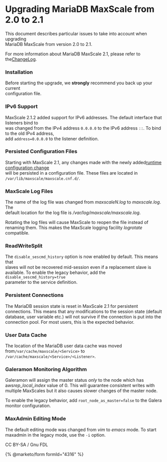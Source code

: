 # Upgrading MariaDB MaxScale from 2.0 to 2.1

This document describes particular issues to take into account when upgrading\
MariaDB MaxScale from version 2.0 to 2.1.

For more information about MariaDB MaxScale 2.1, please refer to the[ChangeLog](../mariadb-maxscale-21-maxscale-21-changelog.md).

### Installation

Before starting the upgrade, we **strongly** recommend you back up your current\
configuration file.

### IPv6 Support

MaxScale 2.1.2 added support for IPv6 addresses. The default interface that listeners bind to\
was changed from the IPv4 address `0.0.0.0` to the IPv6 address `::`. To bind to the old IPv4 address,\
add `address=0.0.0.0` to the listener definition.

### Persisted Configuration Files

Starting with MaxScale 2.1, any changes made with the newly added[runtime configuration change](../maxscale-21-reference/mariadb-maxscale-21-maxadmin-admin-interface.md#runtime-configuration-changes)\
will be persisted in a configuration file. These files are located in `/var/lib/maxscale/maxscale.cnf.d/`.

### MaxScale Log Files

The name of the log file was changed from _maxscaleN.log_ to _maxscale.log_. The\
default location for the log file is _/var/log/maxscale/maxscale.log_.

Rotating the log files will cause MaxScale to reopen the file instead of\
renaming them. This makes the MaxScale logging facility _logrotate_ compatible.

### ReadWriteSplit

The `disable_sescmd_history` option is now enabled by default. This means that\
slaves will not be recovered mid-session even if a replacement slave is\
available. To enable the legacy behavior, add the `disable_sescmd_history=true`\
parameter to the service definition.

### Persistent Connections

The MariaDB session state is reset in MaxScale 2.1 for persistent\
connections. This means that any modifications to the session state (default\
database, user variable etc.) will not survive if the connection is put into the\
connection pool. For most users, this is the expected behavior.

### User Data Cache

The location of the MariaDB user data cache was moved from`/var/cache/maxscale/<Service>` to `/var/cache/maxscale/<Service>/<Listener>`.

### Galeramon Monitoring Algorithm

Galeramon will assign the master status _only_ to the node which has &#x61;_&#x77;srep\_local\_index_ value of 0. This will guarantee consistent writes with\
multiple MaxScales but it also causes slower changes of the master node.

To enable the legacy behavior, add `root_node_as_master=false` to the Galera\
monitor configuration.

### MaxAdmin Editing Mode

The default editing mode was changed from _vim_ to _emacs_ mode. To start\
maxadmin in the legacy mode, use the `-i` option.

CC BY-SA / Gnu FDL

{% @marketo/form formId="4316" %}
